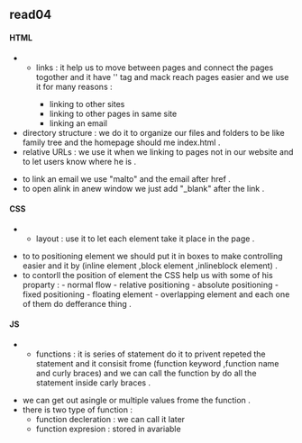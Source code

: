 ## read04
#### HTML 
* * links : it help us to move between pages and connect the pages togother and it have '<a>' tag and mack reach pages easier and we use it for many reasons :
     - linking to other sites 
     - linking to other pages in same site 
     - linking an email 
* directory structure : we do it to organize our files and folders to be like family tree and the homepage should me index.html .
* relative URLs : we use it when we linking to pages not in our website and to let users know where he is .
- to link an email we use "malto" and the email after href .
- to open alink in anew window we just add "_blank" after the link .

#### CSS
* * layout : use it to let each element take it place in the page .
- to to positioning element we should put it in boxes to make controlling easier and it by (inline element ,block element ,inlineblock element) .
- to contorll the position of element the CSS help us with some of his proparty :
       - normal flow 
       - relative positioning 
       - absolute positioning 
       - fixed positioning 
       - floating element 
       - overlapping element 
and each one of them do defferance thing .

#### JS 
* * functions : it is series of statement do it to privent repeted the statement and it consisit frome (function keyword ,function name and curly braces) and we can call the function by do all the statement inside carly braces .
- we can get out asingle or multiple values frome the function .
- there is two type of function :
     - function decleration : we can call it later
     - function expresion : stored in avariable 
